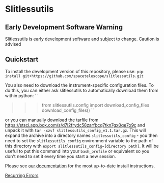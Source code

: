 # Slitlessutils


## Early Development Software Warning
Slitlessutils is early development software and subject to change. Caution is advised


## Quickstart

To install the development version of this repository, please use:
``
pip install git+https://github.com/spacetelescope/slitlessutils.git
``

You also need to download the instrument-specific configuration files. To do this, you can either ask slitlessutils to automatically download them from within python:
``
>>> from slitlessutils.config import download_config_files
>>> download_config_files()
``

or you can manually download the tarfile from https://stsci.app.box.com/s/d7l2frydc58zarfbcq7tkn7gx0qe7o9c and unpack it with `tar -xzvf slitlessutils_config_v1.1.tar.gz`. This will expand the archive into a directory names `slitlessutils_config` - you then need to set the `slitlessutils_config` environment variable to the path of this directory with `export slitlessutils_config=[directory path]`. It will be useful to put this command into your `bash_profile` or equivalent so you don't need to set it every time you start a new session.

Please see [our documentation](https://github.com/spacetelescope/slitlessutils/blob/main/docs/install.rst) for the most up-to-date install instructions.

[Recurring Errors](notes.md)
